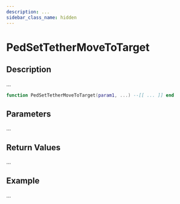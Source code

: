 ```yaml
---
description: ...
sidebar_class_name: hidden
---
```


# PedSetTetherMoveToTarget

## Description

...

```lua
function PedSetTetherMoveToTarget(param1, ...) --[[ ... ]] end
```

## Parameters

...

## Return Values

...

## Example

...

